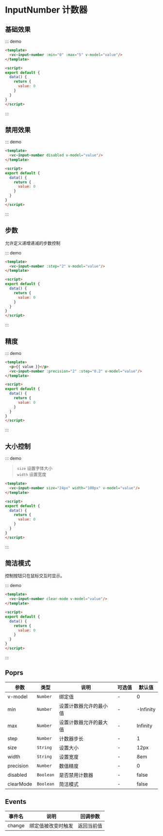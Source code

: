 
# InputNumber 计数器

## 基础效果

::: demo 
```html
<template>
  <vc-input-number :min="0" :max="5" v-model="value"/>
</template>

<script>
export default {
  data() {
    return {
      value: 0
    }
  }
}
</script>
```
:::

## 禁用效果

::: demo 
```html
<template>
  <vc-input-number disabled v-model="value"/>
</template>

<script>
export default {
  data() {
    return {
      value: 0
    }
  }
}
</script>
```
:::

## 步数

允许定义递增递减的步数控制

::: demo 
```html
<template>
  <vc-input-number :step="2" v-model="value"/>
</template>

<script>
export default {
  data() {
    return {
      value: 0
    }
  }
}
</script>
```
:::

## 精度

::: demo 
```html
<template>
  <p>{{ value }}</p>
  <vc-input-number :precision="2" :step="0.2" v-model="value"/>
</template>

<script>
export default {
  data() {
    return {
      value: 0
    }
  }
}
</script>
```
:::

## 大小控制

::: demo 

> `size` 设置字体大小  
> `width` 设置宽度  

```html
<template>
  <vc-input-number size="24px" width="100px" v-model="value"/>
</template>

<script>
export default {
  data() {
    return {
      value: 0
    }
  }
}
</script>
```
:::

## 简洁模式

控制按钮只在鼠标交互时显示。

::: demo 
```html
<template>
  <vc-input-number clear-mode v-model="value"/>
</template>

<script>
export default {
  data() {
    return {
      value: 0
    }
  }
}
</script>
```
:::


## Poprs

| 参数 | 类型 | 说明 | 可选值 | 默认值 |
|---|---|---|---|---|
| v-model | `Number` | 绑定值 | - | 0 |
| min | `Number` | 设置计数器允许的最小值 | - | -Infinity |
| max | `Number` | 设置计数器允许的最大值 | - | Infinity |
| step | `Number` | 计数器步长 | - | 1 |
| size | `String` | 设置大小 | - | 12px |
| width | `String` | 设置宽度 | - | 8em |
| precision | `Number` | 数值精度 | - | 0 |
| disabled | `Boolean` | 是否禁用计数器 | - | false |
| clearMode | `Boolean` | 简洁模式 | - | false |

## Events

| 事件名 | 说明 | 回调参数 |
| --- | --- | --- |
| change | 绑定值被改变时触发 | 返回当前值 |